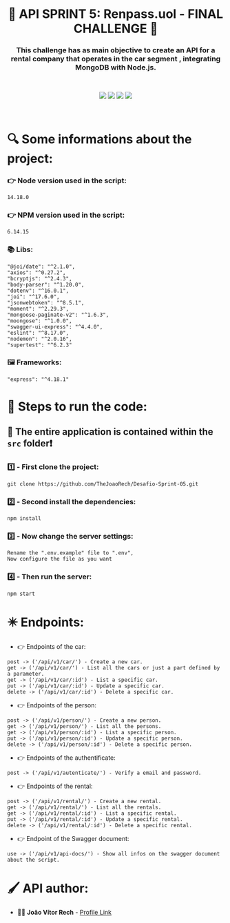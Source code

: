 <h1 align="center"> 🚗 API SPRINT 5: Renpass.uol - FINAL CHALLENGE 🚗 </h1>
<h3 align="center"> This challenge has as main objective to create an API for a rental company that operates in the car segment , integrating MongoDB with Node.js. </h3>

</br>
<p align="center">
 <img src="https://img.shields.io/badge/JavaScript-323330?style=for-the-badge&logo=javascript&logoColor=F7DF1E"/>
 <img src="https://img.shields.io/badge/Node.js-43853D?style=for-the-badge&logo=node.js&logoColor=white"/>
 <img src="https://img.shields.io/badge/MongoDB-4EA94B?style=for-the-badge&logo=mongodb&logoColor=white"/>
 <img src="https://img.shields.io/badge/Express.js-404D59?style=for-the-badge"/>
</p>
</br>


<h1 align> 🔍 Some informations about the project: </h1>

### 👉 Node version used in the script:
```
14.18.0
```
### 👉 NPM version used in the script:
```
6.14.15
```
### 📚 Libs:
```
"@joi/date": "^2.1.0",
"axios": "^0.27.2",
"bcryptjs": "^2.4.3",
"body-parser": "^1.20.0",
"dotenv": "^16.0.1",
"joi": "^17.6.0",
"jsonwebtoken": "^8.5.1",
"moment": "^2.29.3",
"mongoose-paginate-v2": "^1.6.3",
"moongose": "^1.0.0",
"swagger-ui-express": "^4.4.0",
"eslint": "^8.17.0",
"nodemon": "^2.0.16",
"supertest": "^6.2.3"
```
### 🖼️ Frameworks:
```
"express": "^4.18.1"
```

<h1 align> 👣 Steps to run the code: </h1>

## 📁 The entire application is contained within the `src` folder❗

### 1️⃣ - First clone the project:

    git clone https://github.com/TheJoaoRech/Desafio-Sprint-05.git

### 2️⃣ - Second install the dependencies:

    npm install
    
### 3️⃣ - Now change the server settings:

    Rename the ".env.example" file to ".env", 
    Now configure the file as you want
    
### 4️⃣ - Then run the server:

    npm start
    
<h1 align=> ✴️ Endpoints: </h1>

* 👉 Endpoints of the car:
 ```
 post -> ('/api/v1/car/') - Create a new car.
 get -> ('/api/v1/car/') - List all the cars or just a part defined by a parameter.
 get -> ('/api/v1/car/:id') - List a specific car.
 put -> ('/api/v1/car/:id') - Update a specific car.
 delete -> ('/api/v1/car/:id') - Delete a specific car.
 ```
 * 👉 Endpoints of the person:
 ```
 post -> ('/api/v1/person/') - Create a new person.
 get -> ('/api/v1/person/') - List all the persons.
 get -> ('/api/v1/person/:id') - List a specific person.
 put -> ('/api/v1/person/:id') - Update a specific person.
 delete -> ('/api/v1/person/:id') - Delete a specific person.
 ```
 * 👉 Endpoints of the authentificate:
 ```
 post -> ('/api/v1/autenticate/') - Verify a email and password.
 ```
  * 👉 Endpoints of the rental:
 ```
 post -> ('/api/v1/rental/') - Create a new rental.
 get -> ('/api/v1/rental/') - List all the rentals.
 get -> ('/api/v1/rental/:id') - List a specific rental.
 put -> ('/api/v1/rental/:id') - Update a specific rental.
 delete -> ('/api/v1/rental/:id') - Delete a specific rental.
 ```
   * 👉 Endpoint of the Swagger document:
 ```
 use -> ('/api/v1/api-docs/') - Show all infos on the swagger document about the script.
 ```

<h1 align=> 🖌️ API author: </h1>

* 👱‍♂️ **João Vítor Rech** - [Profile Link](https://github.com/TheJoaoRech)